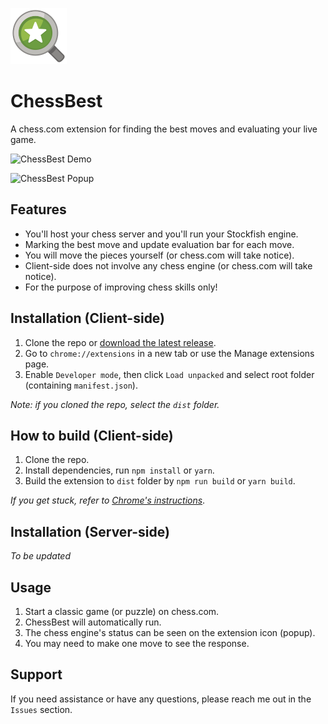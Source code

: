 ![ChessBest Icon](https://raw.githubusercontent.com/thanhdanh27600/chessbest/main/public/assets/ext-icon.png)

# ChessBest
A chess.com extension for finding the best moves and evaluating your live game.

![ChessBest Demo](https://gist.github.com/thanhdanh27600/2186c00731e3851de686eddf48c76b90/raw/40be88df956c49ba9e7431fbd035b85b7008992f/gif-1.gif)

![ChessBest Popup](https://gist.github.com/thanhdanh27600/2186c00731e3851de686eddf48c76b90/raw/40be88df956c49ba9e7431fbd035b85b7008992f/img-1.png)

## Features

- You'll host your chess server and you'll run your Stockfish engine.
- Marking the best move and update evaluation bar for each move.
- You will move the pieces yourself (or chess.com will take notice).
- Client-side does not involve any chess engine (or chess.com will take notice).
- For the purpose of improving chess skills only!

## Installation (Client-side)

1. Clone the repo or [download the latest release](https://github.com/thanhdanh27600/chessbest/releases).
2. Go to `chrome://extensions` in a new tab or use the Manage extensions page.
3. Enable `Developer mode`, then click `Load unpacked` and select root folder (containing `manifest.json`).

*Note: if you cloned the repo, select the `dist` folder.*

## How to build (Client-side)

1. Clone the repo.
2. Install dependencies, run `npm install` or `yarn`.
3. Build the extension to `dist` folder by `npm run build` or `yarn build`.

*If you get stuck, refer to [Chrome's instructions](https://developer.chrome.com/docs/extensions/mv3/getstarted/development-basics/#load-unpacked)*.

## Installation (Server-side)
*To be updated*

## Usage

1. Start a classic game (or puzzle) on chess.com.
2. ChessBest will automatically run.
3. The chess engine's status can be seen on the extension icon (popup).
4. You may need to make one move to see the response.

## Support

If you need assistance or have any questions, please reach me out in the `Issues` section.
